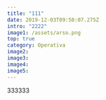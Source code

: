 ```yaml
---
title: "111"
date: 2019-12-03T09:50:07.275Z
intro: "2222"
image1: /assets/arso.png
top: true
category: Operativa
image2:
image3:
image4:
image5:
---
```


333333
